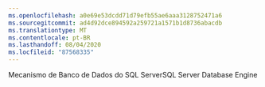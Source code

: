 ```yaml
---
ms.openlocfilehash: a0e69e53dcdd71d79efb55ae6aaa3128752471a6
ms.sourcegitcommit: ad4d92dce894592a259721a1571b1d8736abacdb
ms.translationtype: MT
ms.contentlocale: pt-BR
ms.lasthandoff: 08/04/2020
ms.locfileid: "87568335"
---
```

<span data-ttu-id="9755f-101">Mecanismo de Banco de Dados do SQL Server</span><span class="sxs-lookup"><span data-stu-id="9755f-101">SQL Server Database Engine</span></span>
